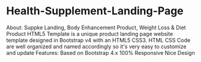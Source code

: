 # Health-Supplement-Landing-Page
About:  Suppke Landing, Body Enhancement Product, Weight Loss &amp; Diet Product HTML5 Template is a unique product landing page website template designed in Bootstrap v4 with an HTML5 CSS3. HTML CSS Code are well organized and named accordingly so it's very easy to customize and update Features:  Based on Bootstrap 4.x 100% Responsive Nice Design
